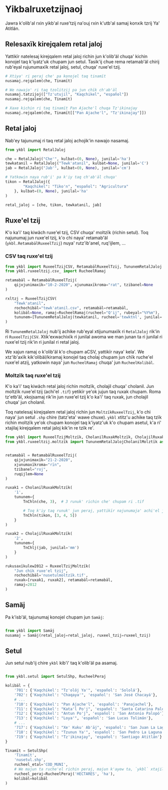 # Yikbalruxetzijnaoj
Jawra k'olib'al rxin yikb'al ruxe'tzij na'ouj rxin k'utb'al samaj konxik tzrij Ya' Atitlán.  

## Relesaxïk kirejqalem retal jaloj
Yattikïr natelesaj kirejqalem retal jaloj richin jun k'olib'äl chuqa' kichin konojel taq
k'iyatz'uk chupam jun setul.
Tasik'ij chue rema retamab'äl chirij rub'eyal rujunumaxïk retal jaloj, setul, chuqa' ruxe'el tzij.

```python
# Xtiya' ri peraj che' pa konojel taq tinamït
nusamaj.rejqalem(che, Tinamït)

# We nawajo' ri taq tzolitzij pa jun chïk ch'ab'äl
nusamaj.tatzijoj(["Tz'utujil", "Kaqchikel", "español"])
nusamaj.rejqalem(che, Tinamït)

# Xaxe kichin ri taq tinamït Pan Ajache'l chuqa Tz'ikinajay
nusamaj.rejqalem(che, Tinamït[["Pan Ajache'l", "Tz'ikinajay"]])
```

## Retal jaloj
Nab'ey tajunumaj ri taq retal jaloj achojik'in nawajo nasamaj.

```python
from ykbl import RetalJaloj

che = RetalJaloj("Che'", kulbat=(0, None), junilal='ha')
tewkatanil = RetalJaloj("Tewk'atanil", kulbat=None, junilal='C')
jab = RetalJaloj("Jab'", kulbat=(0, None), junilal='cm')

# Yatkowin naya rub'i' pa k'iy taq ch'ab'äl chuqa'
tikon = RetalJaloj({
        "Kaqchikel": "Tiko'n", "español": "Agricultura"
    }, kulbat=(0, None), junilal='ha'
)

retal_jaloj = [che, tikon, tewkatanil, jab]

```

## Ruxe'el tzij
K'o ka'i' taq kiwäch ruxe'el tzij, CSV chuqa' moltzïk (richin setul).
Toq najunumaj jun ruxe'el tzij, k'o chi naya' retamab'äl (`ykbl.RetamabälRuxeelTzij`)
nuya' rutz'ib'anel, ruq'ijlem, ...

### CSV taq ruxe'el tzij

```python
from ykbl import RuxeelTzijCSV, RetamabälRuxeelTzij, TununemRetalJaloj
from ykbl.ruxeeltzij.csv_ import RucheelRamaj

retamabäl = RetamabälRuxeelTzij(
    qijxjunimaxïk="10-2-2020", xjunumaxïkroma="rat", tzibanel=None
)

rxltzj = RuxeelTzijCSV(
    "Tewk'atanil",
    rochochibäl="tewk'atanil.csv", retamabäl=retamabäl,
    kolibäl=None, ramaj=RucheelRamaj(rucheel="Q'ij", rubeyal="%Y%m"),
    tununem=[TununemRetalJaloj(tewkatanil, rucheel='tewktnl', junilal='K')]
)

```
Ri `TununemRetalJaloj` nub'ij achike rub'eyal xtijunumaxïk ri `RetalJaloj` rik'in ri 
`RuxeelTzijCSV`. Xtik'exwachixïk ri junilal awoma we man junan ta ri junilal ri
ruxe'el tzij rik'in ri junilal ri retal jaloj.

We xajun ramaj o k'olib'äl k'o chupam aCSV, yattikïr naya' kela'. We
xtz'ib'axïk kik'olibäl/kiramaj konojel taq cholaj chupam jun chïk ruche'el ruxe'el atzij,
yatkowin naya' jun `RucheelRamaj` chuqa' jun `RucheelKolibäl`.

### Moltzïk taq ruxe'el tzij
K'o ka'i' taq kiwäch retal jaloj richin moltzïk, cholajil chuqa' cholanil.
Jun moltzïk ruxe'el tzij (achi'el `.tif`) yetikïr ye'ok jujun taq ruxak chupam.
Roma tz'etb'äl, xkojsamaj rik'in jun ruxe'el tzij k'o ka'i' taq ruxak, jun cholajil
chuqa' jun cholanil. 

Toq natelesaj kirejqalem retal jaloj richin jun `MoltzïkRuxeelTzij`, k'o chi naya' 
jun setul `.shp` chire (tatz'eta' wawe chuxe). ``ykbl`` xtitz'u achike taq tzïk richin
moltzïk ye'ok chupam konojel taq k'iyatz'uk k'o chupam asetul, k'a ri' xtajilaj 
kirejqalem retal jaloj kik'in re tzïk re'. 

```python
from ykbl import RuxeelTzijMoltzïk, CholanilRuxakMoltzïk, CholajilRuxakMoltzïk, RetamabälRuxeelTzij
from ykbl.ruxeeltzij.moltzïk import TununemRetalJalojCholanilMolztïk as TnChln, TununemRetalJalojCholajilMolztïk as TnChlj


retamabäl = RetamabälRuxeelTzij(
    qijxjunimaxïk="21-2-2020",
    xjunumaxïkroma="rïn",
    tzibanel="roj",
    ruqijlem=None
)

ruxak1 = CholanilRuxakMoltzïk(
    '1',
    tununem={
        TnChln(che, 3),  # 3 runuk' richin che' chupam ri .tif

        # Toq k'iy taq runuk' jun peraj, yattikïr najunumaja' achi'el jun cholajem
        TnChln(tikon, [3, 4, 5])
    }
)

ruxak2 = CholajilRuxakMoltzïk(
    '2',
    tununem={
        TnChlj(jab, junilal='mm')
    }
)

rukusaxïkulew2012 = RuxeelTzijMoltzïk(
    "Jun chïk ruxe'el tzij",
    rochochibäl='nusetulmoltzïk.tif',
    ruxak=[ruxak1, ruxak2], retamabäl=retamabäl,
    ramaj=2012
)
```


## Samäj
Pa k'isb'äl, tajunumaj konojel chupam jun `Samäj`:

```python

from ykbl import Samäj
nusamaj = Samäj(retal_jaloj=retal_jaloj, ruxeel_tzij=ruxeel_tzij)

```

## Setul
Jun setul nub'ij chire `ykbl` kib'i' taq k'olib'äl pa asamaj.

```python

from ykbl.setul import SetulShp, RucheelPeraj

kolibäl = {
    '701': {'Kaqchikel': "Tz'olöj Ya'", 'español': 'Sololá'},
    '702': {'Kaqchikel': "Chaqaya'", 'español': 'San José Chacayá'},
    # ...
    '710': {'Kaqchikel': "Pan Ajache'l", 'español': 'Panajachel'},
    '711': {'Kaqchikel': "Kata'l Po'j", 'español': 'Santa Catarina Palopó'},
    '712': {'Kaqchikel': "Antun Po'j", 'español': 'San Antonio Palopó'},
    '713': {'Kaqchikel': "Loya'", 'español': 'San Lucas Tolimán'},
    # ...
    '717': {'Kaqchikel': "Xe' Kuku' Ab'äj", 'español': 'San Juan La Laguna', "Tz'utujil": "Xe' Kuku' Aab'aj"},
    '718': {'Kaqchikel': "Tzunun Ya'", 'español': 'San Pedro La Laguna'},
    '719': {'Kaqchikel': "Tz'ikinajay", 'español': 'Santiago Atitlán'}
}

Tinamït = SetulShp(
    'Tinamït',
    'nusetul.shp',
    rucheel_etal='COD_MUNI',
    # We majun ta ruche'el richin peraj, majun k'ayew ta, `ykbl` xtajilaj awoma 
    rucheel_peraj=RucheelPeraj('HECTARES', 'ha'),
    kolibäl=kolibäl
)

```
